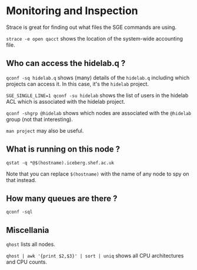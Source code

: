 # Monitoring and Inspection

Strace is great for finding out what files the SGE commands are using.

`strace -e open qacct` shows the location of the system-wide accounting file.

## Who can access the hidelab.q ?

`qconf -sq hidelab.q` shows (many) details of the `hidelab.q` including which projects can access it.
In this case, it's the `hidelab` project.

`SGE_SINGLE_LINE=1 qconf -su hidelab` shows the list of users in the hidelab ACL which is associated with the hidelab project.

`qconf -shgrp @hidelab` shows which nodes are associated with the `@hidelab` group (not that interesting).

`man project` may also be useful.

## What is running on this node ?

`qstat -q *@$(hostname).iceberg.shef.ac.uk`

Note that you can replace `$(hostname)` with the name of any node to spy on that instead.

## How many queues are there ?

`qconf -sql`

## Miscellania

`qhost` lists all nodes.

`qhost | awk '{print $2,$3}' | sort | uniq` shows all CPU architectures and CPU counts.
